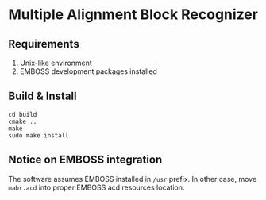 # Multiple Alignment Block Recognizer

## Requirements

 1. Unix-like environment
 2. EMBOSS development packages installed


## Build & Install

```mkdir build
cd build
cmake ..
make
sudo make install
```

## Notice on EMBOSS integration

The software assumes EMBOSS installed in `/usr` prefix. In other case,
move `mabr.acd` into proper EMBOSS acd resources location.
